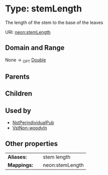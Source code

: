 
# Type: stemLength


The length of the stem to the base of the leaves

URI: [neon:stemLength](https://data.neonscience.org/stemLength)


## Domain and Range

None ->  <sub>OPT</sub> [Double](types/Double.md)

## Parents


## Children


## Used by

 * [NstPerindividualPub](NstPerindividualPub.md)
 * [VstNon-woodyIn](VstNon-woodyIn.md)

## Other properties

|  |  |  |
| --- | --- | --- |
| **Aliases:** | | stem length |
| **Mappings:** | | neon:stemLength |

